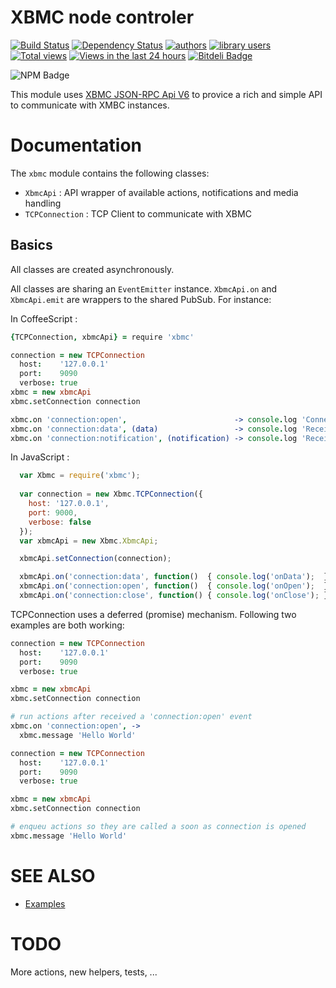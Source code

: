 XBMC node controler
===================

[![Build Status](https://travis-ci.org/moul/node-xbmc.png?branch=master)](https://travis-ci.org/moul/node-xbmc)
[![Dependency Status](https://david-dm.org/moul/node-xbmc.png?theme=shields.io)](https://david-dm.org/moul/node-xbmc)
[![authors](https://sourcegraph.com/api/repos/github.com/moul/node-xbmc/badges/authors.png)](https://sourcegraph.com/github.com/moul/node-xbmc)
[![library users](https://sourcegraph.com/api/repos/github.com/moul/node-xbmc/badges/library-users.png)](https://sourcegraph.com/github.com/moul/node-xbmc)
[![Total views](https://sourcegraph.com/api/repos/github.com/moul/node-xbmc/counters/views.png)](https://sourcegraph.com/github.com/moul/node-xbmc)
[![Views in the last 24 hours](https://sourcegraph.com/api/repos/github.com/moul/node-xbmc/counters/views-24h.png)](https://sourcegraph.com/github.com/moul/node-xbmc)
[![Bitdeli Badge](https://d2weczhvl823v0.cloudfront.net/moul/node-xbmc/trend.png)](https://bitdeli.com/free "Bitdeli Badge")

![NPM Badge](https://nodei.co/npm/xbmc.png?downloads=true&stars=true "NPM Badge")

This module uses [XBMC JSON-RPC Api V6](http://wiki.xbmc.org/index.php?title=JSON-RPC_API/v6) to provice a rich and simple API to communicate with XMBC instances.

Documentation
=============

The `xbmc` module contains the following classes:

* `XbmcApi` : API wrapper of available actions, notifications and media handling
* `TCPConnection` : TCP Client to communicate with XBMC

Basics
------

All classes are created asynchronously.

All classes are sharing an `EventEmitter` instance.
`XbmcApi.on` and `XbmcApi.emit` are wrappers to the shared PubSub. For instance:

In CoffeeScript :

```coffee
{TCPConnection, xbmcApi} = require 'xbmc'

connection = new TCPConnection
  host:    '127.0.0.1'
  port:    9090
  verbose: true
xbmc = new xbmcApi
xbmc.setConnection connection

xbmc.on 'connection:open',                        -> console.log 'Connection is open'
xbmc.on 'connection:data', (data)                 -> console.log 'Received data:',         data
xbmc.on 'connection:notification', (notification) -> console.log 'Received notification:', notification
```

In JavaScript :

```javascript
  var Xbmc = require('xbmc');
  
  var connection = new Xbmc.TCPConnection({
    host: '127.0.0.1',
    port: 9000,
    verbose: false
  });
  var xbmcApi = new Xbmc.XbmcApi;

  xbmcApi.setConnection(connection);

  xbmcApi.on('connection:data', function()  { console.log('onData');  });
  xbmcApi.on('connection:open', function()  { console.log('onOpen');  });
  xbmcApi.on('connection:close', function() { console.log('onClose'); });
```

TCPConnection uses a deferred (promise) mechanism.
Following two examples are both working:

```coffee
connection = new TCPConnection
  host:    '127.0.0.1'
  port:    9090
  verbose: true

xbmc = new xbmcApi
xbmc.setConnection connection

# run actions after received a 'connection:open' event
xbmc.on 'connection:open', ->
  xbmc.message 'Hello World'
```

```coffee
connection = new TCPConnection
  host:    '127.0.0.1'
  port:    9090
  verbose: true

xbmc = new xbmcApi
xbmc.setConnection connection

# enqueu actions so they are called a soon as connection is opened
xbmc.message 'Hello World'
```

SEE ALSO
========

* [Examples](https://github.com/moul/node-xbmc/tree/master/examples)

TODO
====

More actions, new helpers, tests, ...
